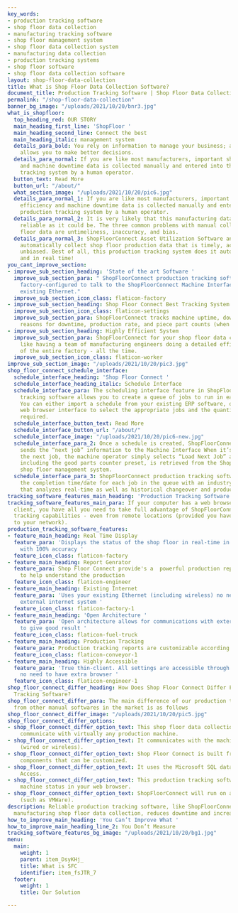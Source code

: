 ```yaml
---
key_words:
- production tracking software
- shop floor data collection
- manufacturing tracking software
- shop floor management system
- shop floor data collection system
- manufacturing data collection
- production tracking systems
- shop floor software
- shop floor data collection software
layout: shop-floor-data-collection
title: What is Shop Floor Data Collection Software?
document_title: Production Tracking Software | Shop Floor Data Collection System
permalink: "/shop-floor-data-collection"
banner_bg_image: "/uploads/2021/10/20/bnr3.jpg"
what_is_shopfloor:
  top_heading_red: OUR STORY
  main_heading_first_line: 'ShopFloor '
  main_heading_second_line: Connect the best
  main_heading_italic: management system
  details_para_bold: You rely on information to manage your business; and better information
    allows you to make better decisions.
  details_para_normal: If you are like most manufacturers, important shop floor efficiency
    and machine downtime data is collected manually and entered into the production
    tracking system by a human operator.
  button_text: Read More
  button_url: "/about/"
  what_section_image: "/uploads/2021/10/20/pic6.jpg"
  details_para_normal_1: If you are like most manufacturers, important shop floor
    efficiency and machine downtime data is collected manually and entered into the
    production tracking system by a human operator.
  details_para_normal_2: It is very likely that this manufacturing data is not as
    reliable as it could be. The three common problems with manual collection of shop
    floor data are untimeliness, inaccuracy, and bias.
  details_para_normal_3: ShopFloorConnect Asset Utilization Software and hardware
    automatically collect shop floor production data that is timely, accurate, and
    unbiased. Best of all, this production tracking system does it automatically,
    and in real time!
you_cant_improve_section:
- improve_sub_section_heading: 'State of the art Software '
  improve_sub_section_para: " ShopFloorConnect production tracking software comes
    factory-configured to talk to the ShopFloorConnect Machine Interface over your
    existing Ethernet."
  improve_sub_section_icon_class: flaticon-factory
- improve_sub_section_heading: Shop Floor Connect Best Tracking System
  improve_sub_section_icon_class: flaticon-settings
  improve_sub_section_para: ShopFloorConnect tracks machine uptime, downtime, the
    reasons for downtime, production rate, and piece part counts (when applicable).
- improve_sub_section_heading: Highly Efficient System
  improve_sub_section_para: ShopFloorConnect for your shop floor data collection is
    like having a team of manufacturing engineers doing a detailed efficiency study
    of the entire factory - all the time.
  improve_sub_section_icon_class: flaticon-worker
improve_sub_section_image: "/uploads/2021/10/20/pic3.jpg"
shop_floor_connect_schedule_interface:
  schedule_interface_heading: 'Shop Floor Connect '
  schedule_interface_heading_italic: Schedule Interface
  schedule_interface_para: The scheduling interface feature in ShopFloorConnect production
    tracking software allows you to create a queue of jobs to run in each machine.
    You can either import a schedule from your existing ERP software, or use ShopFloorConnect’s
    web browser interface to select the appropriate jobs and the quantity of parts
    required.
  schedule_interface_button_text: Read More
  schedule_interface_button_url: "/about/"
  schedule_interface_image: "/uploads/2021/10/20/pic6-new.jpg"
  schedule_interface_para_2: Once a schedule is created, ShopFloorConnect automatically
    sends the “next job” information to the Machine Interface When it’s time to run
    the next job, the machine operator simply selects “Load Next Job” and the information,
    including the good parts counter preset, is retrieved from the ShopFloorConnect
    shop floor management system.
  schedule_interface_para_3: ShopFloorConnect production tracking software predicts
    the completion time/date for each job in the queue with an industry-best algorithm
    that analyzes real-time as well as historical changeover and production data.
tracking_software_features_main_heading: 'Production Tracking Software Features '
tracking_software_features_main_para: If your computer has a web browser and email
  client, you have all you need to take full advantage of ShopFloorConnect’s production
  tracking capabilities - even from remote locations (provided you have remote access
  to your network).
production_tracking_software_features:
- feature_main_heading: Real Time Display
  feature_para: 'Displays the status of the shop floor in real-time in any web browser
    with 100% accuracy '
  feature_icon_class: flaticon-factory
- feature_main_heading: Report Genrator
  feature_para: Shop Floor Connect provide's a  powerful production report generator
    to help understand the production
  feature_icon_class: flaticon-engineer
- feature_main_heading: Existing Internet
  feature_para: 'Uses your existing Ethernet (including wireless) no need to install
    external internet system '
  feature_icon_class: flaticon-factory-1
- feature_main_heading: 'Open Architecture '
  feature_para: 'Open architecture allows for communications with external software
    to give good result '
  feature_icon_class: flaticon-fuel-truck
- feature_main_heading: Production Tracking
  feature_para: Production tracking reports are customizable according to your requirments
  feature_icon_class: flaticon-conveyor-1
- feature_main_heading: Highly Accessible
  feature_para: 'True thin-client. All settings are accessible through the web browser
    no need to have extra browser '
  feature_icon_class: flaticon-engineer-1
shop_floor_connect_differ_heading: How Does Shop Floor Connect Differ From Other Production
  Tracking Software?
shop_floor_connect_differ_para: The main difference of our production tracking software
  from other manual softwares in the market is as follows
shop_floor_connect_differ_image: "/uploads/2021/10/20/pic5.jpg"
shop_floor_connect_differ_options:
- shop_floor_connect_differ_option_text: This shop floor data collection system can
    communicate with virtually any production machine.
- shop_floor_connect_differ_option_text: It communicates with the machines via Ethernet
    (wired or wireless).
- shop_floor_connect_differ_option_text: Shop Floor Connect is built from standard
    components that can be customized.
- shop_floor_connect_differ_option_text: It uses the Microsoft SQL database - not
    Access.
- shop_floor_connect_differ_option_text: This production tracking software shows real-time
    machine status in your web browser.
- shop_floor_connect_differ_option_text: ShopFloorConnect will run on a virtual server
    (such as VMWare).
description: Reliable production tracking software, like ShopFloorConnect, improves
  manufacturing shop floor data collection, reduces downtime and increases output.
how_to_improve_main_heading: 'You Can’t Improve What '
how_to_improve_main_heading_line_2: You Don’t Measure
tracking_software_features_bg_image: "/uploads/2021/10/20/bg1.jpg"
menu:
  main:
    weight: 1
    parent: item_DsyKHj_
    title: What is SFC
    identifier: item_fsJTR_7
  footer:
    weight: 1
    title: Our Solution

---
```

